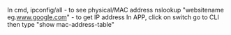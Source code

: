 In cmd,
ipconfig/all - to see physical/MAC address
nslookup "websitename eg.www.google.com" - to get IP address
In APP,
click on switch go to CLI then type "show mac-address-table"
